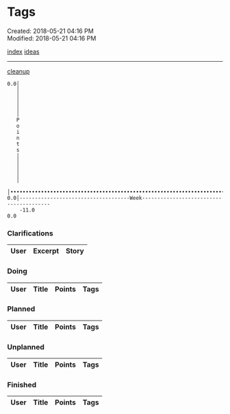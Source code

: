 # Tags

Created: 2018-05-21 04:16 PM  
Modified: 2018-05-21 04:16 PM  
  
[index](index.md) [ideas](ideas.md)  
  
---  
  
[cleanup](tags/cleanup.md)
```
0.0│                                                                                
   │                                                                                
   │                                                                                
   │                                                                                
   │                                                                                
   │                                                                                
   P                                                                                
   o                                                                                
   i                                                                                
   n                                                                                
   t                                                                                
   s                                                                                
   │                                                                                
   │                                                                                
   │                                                                                
   │                                                                                
   │                                                                                
   │••••••••••••••••••••••••••••••••••••••••••••••••••••••••••••••••••••••••••••••••
0.0│------------------------------------Week----------------------------------------
    -11.0                                                                        0.0

```
### Clarifications
| User | Excerpt | Story |
|---|---|---|

### Doing
| User | Title | Points | Tags |
|---|---|:---:|---|

### Planned
| User | Title | Points | Tags |
|---|---|:---:|---|

### Unplanned
| User | Title | Points | Tags |
|---|---|:---:|---|

### Finished
| User | Title | Points | Tags |
|---|---|:---:|---|
